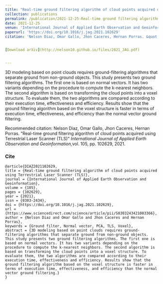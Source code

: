 ```yaml
---
title: "Real-time ground filtering algorithm of cloud points acquired using Terrestrial Laser Scanner (TLS)"
collection: publications
permalink: /publication/2021-12-25-Real-time ground filtering algorithm of cloud points acquired using Terrestrial Laser Scanner (TLS)
date: 2021-12-25
venue: 'International Journal of Applied Earth Observation and Geoinformation'
paperurl: 'https://doi.org/10.1016/j.jag.2021.102629'
citation: 'Nelson Diaz, Omar Gallo, Jhon Caceres, Hernan Porras. &quot;Real-time ground filtering algorithm of cloud points acquired using Terrestrial Laser Scanner (TLS).&quot; <i>International Journal of Applied Earth Observation and Geoinformation</i>, vol 105, pp. 102629, 2021.' 


[Download arXiv](http://nelson10.github.io/files/2021_JAG.pdf)


---
```


3D modeling based on point clouds requires ground-filtering algorithms that separate ground from non-ground objects. This study presents two ground filtering algorithms. The first one is based on normal vectors. It has two variants depending on the procedure to compute the k-nearest neighbors. The second algorithm is based on transforming the cloud points into a voxel structure. To evaluate them, the two algorithms are compared according to their execution time, effectiveness and efficiency. Results show that the ground filtering algorithm based on the voxel structure is faster in terms of execution time, effectiveness, and efficiency than the normal vector ground filtering.

Recommended citation: Nelson Diaz, Omar Gallo, Jhon Caceres, Hernan Porras. "Real-time ground filtering algorithm of cloud points acquired using Terrestrial Laser Scanner (TLS)" <i>International Journal of Applied Earth Observation and Geoinformation,</i>vol. 105, pp. 102629, 2021.

### Cite

```
@article{DIAZ2021102629,
title = {Real-time ground filtering algorithm of cloud points acquired using Terrestrial Laser Scanner (TLS)},
journal = {International Journal of Applied Earth Observation and Geoinformation},
volume = {105},
pages = {102629},
year = {2021},
issn = {0303-2434},
doi = {https://doi.org/10.1016/j.jag.2021.102629},
url = {https://www.sciencedirect.com/science/article/pii/S0303243421003366},
author = {Nelson Diaz and Omar Gallo and Jhon Caceres and Hernan Porras},
keywords = {Ground filter, Normal vector, PCA, TLS, Voxel},
abstract = {3D modeling based on point clouds requires ground-filtering algorithms that separate ground from non-ground objects. This study presents two ground filtering algorithms. The first one is based on normal vectors. It has two variants depending on the procedure to compute the k-nearest neighbors. The second algorithm is based on transforming the cloud points into a voxel structure. To evaluate them, the two algorithms are compared according to their execution time, effectiveness and efficiency. Results show that the ground filtering algorithm based on the voxel structure is faster in terms of execution time, effectiveness, and efficiency than the normal vector ground filtering.}
}
```
